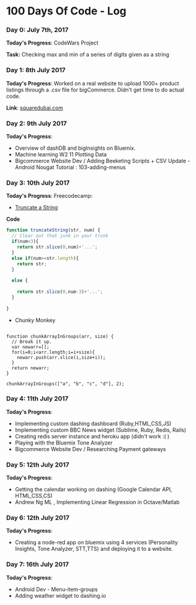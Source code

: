 # 100 Days Of Code - Log

### Day 0: July 7th, 2017

**Today's Progress**: CodeWars Project

**Task:** Checking max and min of a series of digits given as a string


### Day 1: 8th July 2017

**Today's Progress**: Worked on a real website to upload 1000+ product listings through a .csv file for bigCommerce. Didn't get time to do actual code. 

**Link**: [squaredubai.com](squaredubai.com)

### Day 2: 9th July 2017

**Today's Progress**: 
- Overview of dashDB and bigInsights on Bluemix.
- Machine learning W2 11 Plotting Data
- Bigcommerce Website Dev / Adding Beeketing Scripts + CSV Update
-Android Nougat Tutorial : 103-adding-menus

### Day 3: 10th July 2017

**Today's Progress**: 
Freecodecamp:
- [Truncate a String](https://www.freecodecamp.org/challenges/truncate-a-string)

**Code**
```javascript
function truncateString(str, num) {
  // Clear out that junk in your trunk
  if(num<3){
    return str.slice(0,num)+'...';  
  }
  else if(num>=str.length){
    return str;
  }
  
  else {
    
    return str.slice(0,num-3)+'...';
  }
  
}
```
- Chunky Monkey
```

function chunkArrayInGroups(arr, size) {
  // Break it up.
  var newarr=[];
  for(i=0;i<arr.length;i=i+size){
    newarr.push(arr.slice(i,size+i));  
  }
  return newarr;
}

chunkArrayInGroups(["a", "b", "c", "d"], 2);
```

### Day 4: 11th July 2017

**Today's Progress**: 
- Implementing custom dashing dashboard (Ruby,HTML,CSS,JS)
- Implementing custom BBC News widget (Sublime, Ruby, Redis, Rails)
- Creating redis server instance and heroku app (didn't work :( )
- Playing with the Bluemix Tone Analyzer 
- Bigcommerce Website Dev / Researching Payment gateways 

### Day 5: 12th July 2017

**Today's Progress**: 
- Getting the calendar working on dashing (Google Calendar API, HTML,CSS,CS)
- Andrew Ng ML , Implementing Linear Regression in Octave/Matlab

### Day 6: 12th July 2017

**Today's Progress**: 
- Creating a node-red app on bluemix using 4 services (Personality Insights, Tone Analyzer, STT,TTS) and deploying it to a website.


### Day 7: 16th July 2017

**Today's Progress**: 
- Android Dev - Menu-item-groups
- Adding weather widget to dashing.io 
